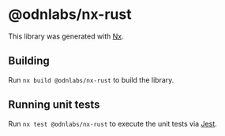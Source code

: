 # @odnlabs/nx-rust

This library was generated with [Nx](https://nx.dev).

## Building

Run `nx build @odnlabs/nx-rust` to build the library.

## Running unit tests

Run `nx test @odnlabs/nx-rust` to execute the unit tests via [Jest](https://jestjs.io).

